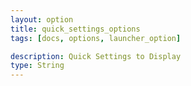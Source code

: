 ```yaml
---
layout: option
title: quick_settings_options
tags: [docs, options, launcher_option]

description: Quick Settings to Display
type: String
---
```


